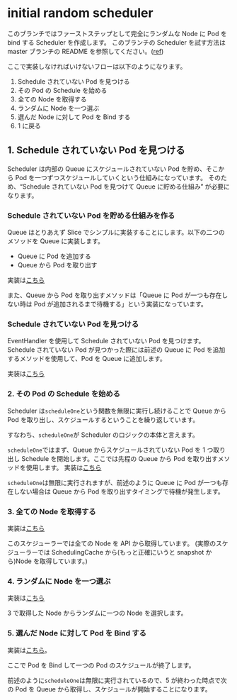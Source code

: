 # initial random scheduler

このブランチではファーストステップとして完全にランダムな Node に Pod を bind する Scheduler を作成します。
このブランチの Scheduler を試す方法は master ブランチの README を参照してください。([ref](https://github.com/sanposhiho/mini-kube-scheduler/blob/master/README.ja.md))

ここで実装しなければいけないフローは以下のようになります。

1. Schedule されていない Pod を見つける
2. その Pod の Schedule を始める
3. 全ての Node を取得する
4. ランダムに Node を一つ選ぶ
5. 選んだ Node に対して Pod を Bind する
6. 1 に戻る

## 1. Schedule されていない Pod を見つける

Scheduler は内部の Queue にスケジュールされていない Pod を貯め、そこから Pod を一つずつスケジュールしていくという仕組みになっています。
そのため、“Schedule されていない Pod を見つけて Queue に貯める仕組み” が必要になります。

### Schedule されていない Pod を貯める仕組みを作る

Queue はとりあえず Slice でシンプルに実装することにします。以下の二つのメソッドを Queue に実装します。

- Queue に Pod を追加する
- Queue から Pod を取り出す

実装は[こちら](/minisched/queue/queue.go#L20-L36)

また、Queue から Pod を取り出すメソッドは「Queue に Pod が一つも存在しない時は Pod が追加されるまで待機する」という実装になっています。

### Schedule されていない Pod を見つける

EventHandler を使用して Schedule されていない Pod を見つけます。 Schedule されていない Pod が見つかった際には前述の Queue に Pod を追加するメソッドを使用して、Pod を Queue に追加します。

実装は[こちら](minisched/eventhandler.go#L16-L32)

### 2. その Pod の Schedule を始める

Scheduler は`scheduleOne`という関数を無限に実行し続けることで Queue から Pod を取り出し、スケジュールするということを繰り返しています。

すなわち、`scheduleOne`が Scheduler のロジックの本体と言えます。

`scheduleOne`ではまず、Queue からスケジュールされていない Pod を 1 つ取り出し Schedule を開始します。ここでは先程の Queue から Pod を取り出すメソッドを使用します。
実装は[こちら](/minisched/minisched.go#L24)

`scheduleOne`は無限に実行されますが、前述のように Queue に Pod が一つも存在しない場合は Queue から Pod を取り出すタイミングで待機が発生します。

### 3. 全ての Node を取得する

実装は[こちら](/minisched/minisched.go#L28)

このスケジューラーでは全ての Node を API から取得しています。
(実際のスケジューラーでは SchedulingCache から(もっと正確にいうと snapshot から)Node を取得しています。)

### 4. ランダムに Node を一つ選ぶ

実装は[こちら](/minisched/minisched.go#L37)

3 で取得した Node からランダムに一つの Node を選択します。

### 5. 選んだ Node に対して Pod を Bind する

実装は[こちら](/minisched/minisched.go#L39)。

ここで Pod を Bind して一つの Pod のスケジュールが終了します。

前述のように`scheduleOne`は無限に実行されているので、5 が終わった時点で次の Pod を Queue から取得し、スケジュールが開始することになります。
